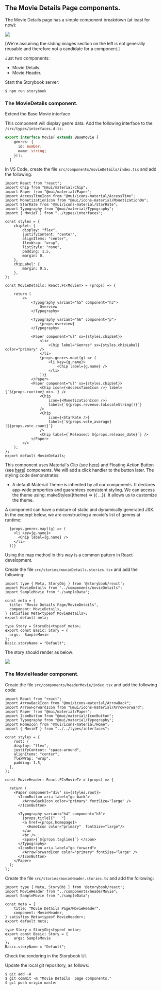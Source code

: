 ## The Movie Details Page components.

The Movie Details page has a simple component breakdown (at least for now):

![][moviecomponents]

[We're assuming the sliding images section on the left is not generally reusable and therefore not a candidate for a component.]

Just two components:

+ Movie Details.
+ Movie Header.

Start the Storybook server:
~~~
$ npm run storybook
~~~

### The MovieDetails component.

Extend the Base Movie interface

This component will display genre data. Add the following interface to the `/src/types/interfaces.d.ts`:
~~~typescript
export interface MovieT extends BaseMovie {
    genres: {
      id: number;
      name: string;
    }[];
  }
~~~



In VS Code, create the file `src/components/movieDetails/index.tsx` and add the following:

~~~tsx
import React from "react";
import Chip from "@mui/material/Chip";
import Paper from "@mui/material/Paper";
import AccessTimeIcon from "@mui/icons-material/AccessTime";
import MonetizationIcon from "@mui/icons-material/MonetizationOn";
import StarRate from "@mui/icons-material/StarRate";
import Typography from "@mui/material/Typography";
import { MovieT } from "../types/interfaces";

const styles = {
    chipSet: {
        display: "flex",
        justifyContent: "center",
        alignItems: "center",
        flexWrap: "wrap",
        listStyle: "none",
        padding: 1.5,
        margin: 0,
    },
    chipLabel: {
        margin: 0.5,
    },
};

const MovieDetails: React.FC<MovieT> = (props) => {

    return (
        <>
            <Typography variant="h5" component="h3">
                Overview
            </Typography>

            <Typography variant="h6" component="p">
                {props.overview}
            </Typography>

            <Paper component="ul" sx={styles.chipSet}>
                <li>
                    <Chip label="Genres" sx={styles.chipLabel} color="primary" />
                </li>
                {props.genres.map((g) => (
                    <li key={g.name}>
                        <Chip label={g.name} />
                    </li>
                ))}
            </Paper>
            <Paper component="ul" sx={styles.chipSet}>
                <Chip icon={<AccessTimeIcon />} label={`${props.runtime} min.`} />
                <Chip
                    icon={<MonetizationIcon />}
                    label={`${props.revenue.toLocaleString()}`}
                />
                <Chip
                    icon={<StarRate />}
                    label={`${props.vote_average} (${props.vote_count}`}
                />
                <Chip label={`Released: ${props.release_date}`} />
            </Paper>
        </>
    );
};
export default MovieDetails;
~~~
This component uses Material's Clip (see [here](https://material-ui.com/components/chips/)) and Floating Action Button (see [here](https://material-ui.com/components/floating-action-button/)) components. We will add a click handler to the button later. The styling code demonstrates:

+ A default Material Theme is inherited by all our components. It declares app-wide properties and guarantees consistent styling. We can access the theme using: makeStyles((theme) => ({ ...}). It allows us to customize the theme.

A component can have a mixture of static and dynamically generated JSX. In the excerpt below, we are constructing a movie's list of genres at runtime:
~~~tsx
  {props.genres.map((g) => (
    <li key={g.name}>
      <Chip label={g.name} />
    </li>
  ))}
~~~
Using the map method in this way is a common pattern in React development.

Create the file `src/stories/movieDetails.stories.tsx` and add the following:

~~~tsx
import type { Meta, StoryObj } from '@storybook/react';
import MovieDetails from "../components/movieDetails";
import SampleMovie from "./sampleData";

const meta = {
  title: "Movie Details Page/MovieDetails",
  component: MovieDetails,
} satisfies Meta<typeof MovieDetails>;
export default meta;

type Story = StoryObj<typeof meta>;
export const Basic: Story = {
  args:  SampleMovie
};
Basic.storyName = "Default";
~~~
The story should render as below:

![][detailsstory]

### The MovieHeader component.

Create the file `src/components/headerMovie/index.tsx` and add the following code:
~~~tsx
import React from "react";
import ArrowBackIcon from "@mui/icons-material/ArrowBack";
import ArrowForwardIcon from "@mui/icons-material/ArrowForward";
import Paper from "@mui/material/Paper";
import IconButton from "@mui/material/IconButton";
import Typography from "@mui/material/Typography";
import HomeIcon from "@mui/icons-material/Home";
import { MovieT } from "../../types/interfaces"; 

const styles = {
    root: {  
    display: "flex",
    justifyContent: "space-around",
    alignItems: "center",
    flexWrap: "wrap",
    padding: 1.5,
  },
};

const MovieHeader: React.FC<MovieT> = (props) => {
  
  return (
    <Paper component="div" sx={styles.root}>
      <IconButton aria-label="go back">
        <ArrowBackIcon color="primary" fontSize="large" />
      </IconButton>

      <Typography variant="h4" component="h3">
        {props.title}{"   "}
        <a href={props.homepage}>
          <HomeIcon color="primary"  fontSize="large"/>
        </a>
        <br />
        <span>{`${props.tagline}`} </span>
      </Typography>
      <IconButton aria-label="go forward">
        <ArrowForwardIcon color="primary" fontSize="large" />
      </IconButton>
    </Paper>
  );
};
~~~
Create the file `src/stories/movieHeader.stories.ts` and add the following:
~~~tsx
import type { Meta, StoryObj } from '@storybook/react';
import MovieHeader from "../components/headerMovie";
import SampleMovie from "./sampleData";

const meta = {
    title: "Movie Details Page/MovieHeader",
    component: MovieHeader,
} satisfies Meta<typeof MovieHeader>;
export default meta;

type Story = StoryObj<typeof meta>;
export const Basic: Story = {
    args: SampleMovie
};
Basic.storyName = "Default";
~~~
Check the rendering in the Storybook UI.

Update the local git repository, as follows:
~~~
$ git add -A
$ git commit -m "Movie Details  page components."
$ git push origin master
~~~

[moviecomponents]: ./img/moviecomponents.png
[detailsstory]: ./img/detailstory.png